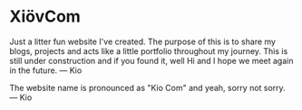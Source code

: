 # XiövCom

Just a litter fun website I've created. The purpose of this is to share 
my blogs, projects and acts like a little portfolio throughout my journey.
This is still under construction and if you found it, well Hi and I hope we meet again in the future.
— Kio

The website name is pronounced as "Kio Com" and yeah, sorry not sorry.
— Kio